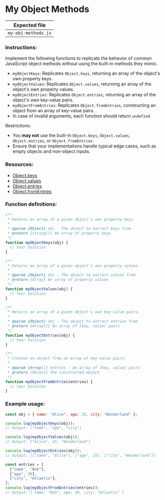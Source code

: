 # My Object Methods

| Expected file       |
| ------------------- |
| `my-obj-methods.js` |

### Instructions:

Implement the following functions to replicate the behavior of common JavaScript object methods without using the built-in methods they mimic.

- `myObjectKeys`: Replicates `Object.keys`, returning an array of the object's own property keys.
- `myObjectValues`: Replicates `Object.values`, returning an array of the object's own property values.
- `myObjectEntries`: Replicates `Object.entries`, returning an array of the object's own key-value pairs.
- `myObjectFromEntries`: Replicates `Object.fromEntries`, constructing an object from an array of key-value pairs.
- In case of invalid arguments, each function should return `undefind`

Restrictions:

- You **may not** use the built-in `Object.keys`, `Object.values`, `Object.entries`, or `Object.fromEntries`.
- Ensure that your implementations handle typical edge cases, such as empty objects and non-object inputs.

### Resources:

- [Object.keys](https://developer.mozilla.org/en-US/docs/Web/JavaScript/Reference/Global_Objects/Object/keys)
- [Object.values](https://developer.mozilla.org/en-US/docs/Web/JavaScript/Reference/Global_Objects/Object/values)
- [Object.entries](https://developer.mozilla.org/en-US/docs/Web/JavaScript/Reference/Global_Objects/Object/entries)
- [Object.fromEntries](https://developer.mozilla.org/en-US/docs/Web/JavaScript/Reference/Global_Objects/Object/fromEntries)

### Function definitions:

```js
/**
 * Returns an array of a given object's own property keys.
 *
 * @param {Object} obj - The object to extract keys from
 * @return {string[]} An array of property keys
 */
function myObjectKeys(obj) {
  // Your Solution
}

/**
 * Returns an array of a given object's own property values.
 *
 * @param {Object} obj - The object to extract values from
 * @return {Array} An array of property values
 */
function myObjectValues(obj) {
  // Your Solution
}

/**
 * Returns an array of a given object's own key-value pairs.
 *
 * @param {Object} obj - The object to extract entries from
 * @return {Array[]} An array of [key, value] pairs
 */
function myObjectEntries(obj) {
  // Your Solution
}

/**
 * Creates an object from an array of key-value pairs.
 *
 * @param {Array[]} entries - An array of [key, value] pairs
 * @return {Object} The constructed object
 */
function myObjectFromEntries(entries) {
  // Your Solution
}
```

### Example usage:

```js
const obj = { name: "Alice", age: 25, city: "Wonderland" };

console.log(myObjectKeys(obj));
// Output: ["name", "age", "city"]

console.log(myObjectValues(obj));
// Output: ["Alice", 25, "Wonderland"]

console.log(myObjectEntries(obj));
// Output: [["name", "Alice"], ["age", 25], ["city", "Wonderland"]]

const entries = [
  ["name", "Bob"],
  ["age", 30],
  ["city", "Atlantis"],
];
console.log(myObjectFromEntries(entries));
// Output: { name: "Bob", age: 30, city: "Atlantis" }
```
